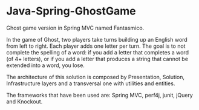 Java-Spring-GhostGame
=====================

Ghost game version in Spring MVC named Fantasmico.

In the game of Ghost, two players take turns building up an English word from left to right. 
Each player adds one letter per turn. The goal is to not complete the spelling of a word: if you 
add a letter that completes a word (of 4+ letters), or if you add a letter that produces a string 
that cannot be extended into a word, you lose.

The architecture of this solution is composed by Presentation, Solution, Infrastructure layers and a transversal 
one with utilities and entities. 

The frameworks that have been used are: Spring MVC, perf4j, junit, jQuery and Knockout.
